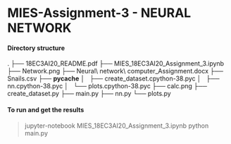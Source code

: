 # MIES-Assignment-3 - NEURAL NETWORK

#### Directory structure
.
├── 18EC3AI20_README.pdf
├── MIES_18EC3AI20_Assignment_3.ipynb
├── Network.png
├── Neural\ network\ computer_Assignment.docx
├── Snails.csv
├── __pycache__
│   ├── create_dataset.cpython-38.pyc
│   ├── nn.cpython-38.pyc
│   └── plots.cpython-38.pyc
├── calc.png
├── create_dataset.py
├── main.py
├── nn.py
└── plots.py

#### To run and get the results
> jupyter-notebook MIES_18EC3AI20_Assignment_3.ipynb
> python main.py

